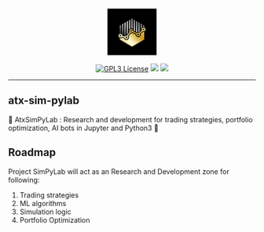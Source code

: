 <p align="center">
    <a href="#atx-logo">
        <img alt="logo" width="20%" src="docs/assets/atx-logo.jpg">
    </a>
</p>
<p align="center">
  <a href="https://github.com/algotradeX/atx-sim-pylab/blob/master/LICENSE"><img alt="GPL3 License" src="https://img.shields.io/github/license/algotradeX/atx-sim-pylab"></a>
  <a href="#"><img src="https://img.shields.io/badge/deeplearning-1--models-success.svg"></a>
  <a href="#"><img src="https://img.shields.io/badge/ai--agent-1--models-success.svg"></a>
</p>

-------------------------------------------------------------

atx-sim-pylab
-------------------------------------------------------------
🔬 AtxSimPyLab : Research and development for trading strategies, portfolio optimization, AI bots in Jupyter and Python3 🐉 

Roadmap
-------------------------------------------------------------
Project SimPyLab will act as an Research and Development zone for following:
1. Trading strategies
2. ML algorithms
3. Simulation logic
4. Portfolio Optimization
